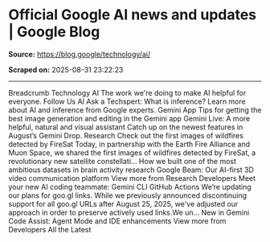 # Official Google AI news and updates | Google Blog

**Source:** https://blog.google/technology/ai/

**Scraped on:** 2025-08-31 23:22:23

---

Breadcrumb
Technology
AI
The work we're doing to make AI helpful for everyone.
Follow Us
AI
Ask a Techspert: What is inference?
Learn more about AI and inference from Google experts.
Gemini App
Tips for getting the best image generation and editing in the Gemini app
Gemini Live: A more helpful, natural and visual assistant
Catch up on the newest features in August’s Gemini Drop.
Research
Check out the first images of wildfires detected by FireSat
Today, in partnership with the Earth Fire Alliance and Muon Space, we shared the first images of wildfires detected by FireSat, a revolutionary new satellite constellati…
How we built one of the most ambitious datasets in brain activity research
Google Beam: Our AI-first 3D video communication platform
View more from Research
Developers
Meet your new AI coding teammate: Gemini CLI GitHub Actions
We’re updating our plans for goo.gl links.
While we previously announced discontinuing support for all goo.gl URLs after August 25, 2025, we've adjusted our approach in order to preserve actively used links.We un…
New in Gemini Code Assist: Agent Mode and IDE enhancements
View more from Developers
All the Latest